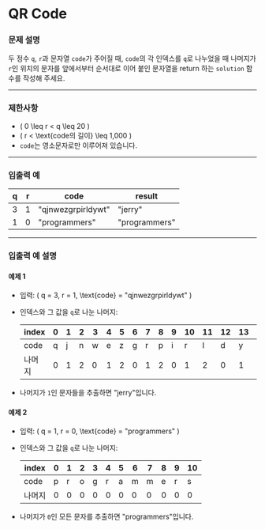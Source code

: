 # QR Code

### 문제 설명
두 정수 `q`, `r`과 문자열 `code`가 주어질 때, `code`의 각 인덱스를 `q`로 나누었을 때 나머지가 `r`인 위치의 문자를 앞에서부터 순서대로 이어 붙인 문자열을 return 하는 `solution` 함수를 작성해 주세요.

---

### 제한사항
- \( 0 \leq r < q \leq 20 \)
- \( r < \text{code의 길이} \leq 1,000 \)
- `code`는 영소문자로만 이루어져 있습니다.

---

### 입출력 예

| q  | r  | code                | result         |
|----|----|---------------------|----------------|
| 3  | 1  | "qjnwezgrpirldywt"  | "jerry"        |
| 1  | 0  | "programmers"       | "programmers"  |

---

### 입출력 예 설명

#### **예제 1**
- 입력: \( q = 3, r = 1, \text{code} = "qjnwezgrpirldywt" \)
- 인덱스와 그 값을 `q`로 나눈 나머지:

  | index | 0 | 1 | 2 | 3 | 4 | 5 | 6 | 7 | 8 | 9 | 10 | 11 | 12 | 13 | 14 | 15 |
  |-------|---|---|---|---|---|---|---|---|---|---|----|----|----|----|----|----|
  | code  | q | j | n | w | e | z | g | r | p | i | r  | l  | d  | y  | w  | t  |
  | 나머지   | 0 | 1 | 2 | 0 | 1 | 2 | 0 | 1 | 2 | 0 | 1  | 2  | 0  | 1  | 2  | 0  |

- 나머지가 `1`인 문자들을 추출하면 "jerry"입니다.

#### **예제 2**
- 입력: \( q = 1, r = 0, \text{code} = "programmers" \)
- 인덱스와 그 값을 `q`로 나눈 나머지:

  | index | 0 | 1 | 2 | 3 | 4 | 5 | 6 | 7 | 8 | 9 | 10 |
  |-------|---|---|---|---|---|---|---|---|---|---|----|
  | code  | p | r | o | g | r | a | m | m | e | r | s  |
  | 나머지   | 0 | 0 | 0 | 0 | 0 | 0 | 0 | 0 | 0 | 0 | 0  |

- 나머지가 `0`인 모든 문자를 추출하면 "programmers"입니다.